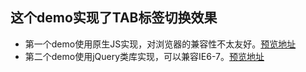## 这个demo实现了TAB标签切换效果
- 第一个demo使用原生JS实现，对浏览器的兼容性不太友好。[预览地址](https://linpengistheone.github.io/tab/%E5%8E%9F%E7%94%9FJS%E5%AE%9E%E7%8E%B0tab.html)
- 第二个demo使用jQuery类库实现，可以兼容IE6-7。[预览地址](https://linpengistheone.github.io/tab/jQuery-tab.html)
